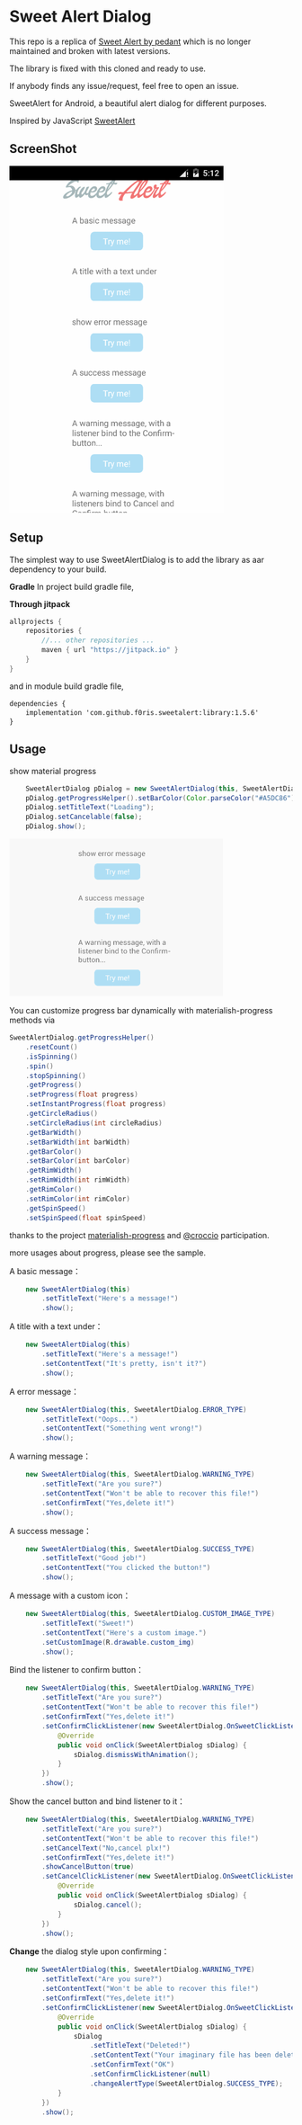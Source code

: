 Sweet Alert Dialog
===================

This repo is a replica of [Sweet Alert by pedant](https://github.com/pedant/sweet-alert-dialog) which is no longer maintained and broken with latest versions.

The library is fixed with this cloned and ready to use.

If anybody finds any issue/request, feel free to open an issue.

SweetAlert for Android, a beautiful alert dialog for different purposes.


Inspired by JavaScript [SweetAlert](https://sweetalert.js.org/)

## ScreenShot
![image](/assets/change_type.gif)

## Setup
The simplest way to use SweetAlertDialog is to add the library as aar dependency to your build.

**Gradle**
In project build gradle file,

**Through jitpack**

```gradle
allprojects {
    repositories {
        //... other repositories ...
        maven { url "https://jitpack.io" }
    }
}
```
and in module build gradle file,

```
dependencies {
    implementation 'com.github.f0ris.sweetalert:library:1.5.6'
}
```

## Usage

show material progress
```java
    SweetAlertDialog pDialog = new SweetAlertDialog(this, SweetAlertDialog.PROGRESS_TYPE);
    pDialog.getProgressHelper().setBarColor(Color.parseColor("#A5DC86"));
    pDialog.setTitleText("Loading");
    pDialog.setCancelable(false);
    pDialog.show();
```
![image](/assets/play_progress.gif)

You can customize progress bar dynamically with materialish-progress methods via 
```java
SweetAlertDialog.getProgressHelper()
    .resetCount()
    .isSpinning()
    .spin()
    .stopSpinning()
    .getProgress()
    .setProgress(float progress)
    .setInstantProgress(float progress)
    .getCircleRadius()
    .setCircleRadius(int circleRadius)
    .getBarWidth()
    .setBarWidth(int barWidth)
    .getBarColor()
    .setBarColor(int barColor)
    .getRimWidth()
    .setRimWidth(int rimWidth)
    .getRimColor()
    .setRimColor(int rimColor)
    .getSpinSpeed()
    .setSpinSpeed(float spinSpeed)
```
thanks to the project [materialish-progress](https://github.com/pnikosis/materialish-progress) and [@croccio](https://github.com/croccio) participation.

more usages about progress, please see the sample.

A basic message：
```java
    new SweetAlertDialog(this)
        .setTitleText("Here's a message!")
        .show();
```
A title with a text under：
```java
    new SweetAlertDialog(this)
        .setTitleText("Here's a message!")
        .setContentText("It's pretty, isn't it?")
        .show();
```
A error message：
```java
    new SweetAlertDialog(this, SweetAlertDialog.ERROR_TYPE)
        .setTitleText("Oops...")
        .setContentText("Something went wrong!")
        .show();
```
A warning message：
```java
    new SweetAlertDialog(this, SweetAlertDialog.WARNING_TYPE)
        .setTitleText("Are you sure?")
        .setContentText("Won't be able to recover this file!")
        .setConfirmText("Yes,delete it!")
        .show();
```
A success message：
```java
    new SweetAlertDialog(this, SweetAlertDialog.SUCCESS_TYPE)
        .setTitleText("Good job!")
        .setContentText("You clicked the button!")
        .show();
```
A message with a custom icon：
```java
    new SweetAlertDialog(this, SweetAlertDialog.CUSTOM_IMAGE_TYPE)
        .setTitleText("Sweet!")
        .setContentText("Here's a custom image.")
        .setCustomImage(R.drawable.custom_img)
        .show();
```
Bind the listener to confirm button：
```java
    new SweetAlertDialog(this, SweetAlertDialog.WARNING_TYPE)
        .setTitleText("Are you sure?")
        .setContentText("Won't be able to recover this file!")
        .setConfirmText("Yes,delete it!")
        .setConfirmClickListener(new SweetAlertDialog.OnSweetClickListener() {
            @Override
            public void onClick(SweetAlertDialog sDialog) {
                sDialog.dismissWithAnimation();
            }
        })
        .show();
```
Show the cancel button and bind listener to it：
```java
    new SweetAlertDialog(this, SweetAlertDialog.WARNING_TYPE)
        .setTitleText("Are you sure?")
        .setContentText("Won't be able to recover this file!")
        .setCancelText("No,cancel plx!")
        .setConfirmText("Yes,delete it!")
        .showCancelButton(true)
        .setCancelClickListener(new SweetAlertDialog.OnSweetClickListener() {
            @Override
            public void onClick(SweetAlertDialog sDialog) {
                sDialog.cancel();
            }
        })
        .show();
```
**Change** the dialog style upon confirming：
```java
    new SweetAlertDialog(this, SweetAlertDialog.WARNING_TYPE)
        .setTitleText("Are you sure?")
        .setContentText("Won't be able to recover this file!")
        .setConfirmText("Yes,delete it!")
        .setConfirmClickListener(new SweetAlertDialog.OnSweetClickListener() {
            @Override
            public void onClick(SweetAlertDialog sDialog) {
                sDialog
                    .setTitleText("Deleted!")
                    .setContentText("Your imaginary file has been deleted!")
                    .setConfirmText("OK")
                    .setConfirmClickListener(null)
                    .changeAlertType(SweetAlertDialog.SUCCESS_TYPE);
            }
        })
        .show();
```
